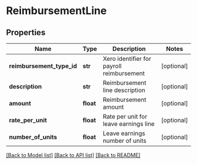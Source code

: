 # ReimbursementLine

## Properties
Name | Type | Description | Notes
------------ | ------------- | ------------- | -------------
**reimbursement_type_id** | **str** | Xero identifier for payroll reimbursement | [optional] 
**description** | **str** | Reimbursement line description | [optional] 
**amount** | **float** | Reimbursement amount | [optional] 
**rate_per_unit** | **float** | Rate per unit for leave earnings line | [optional] 
**number_of_units** | **float** | Leave earnings number of units | [optional] 

[[Back to Model list]](../README.md#documentation-for-models) [[Back to API list]](../README.md#documentation-for-api-endpoints) [[Back to README]](../README.md)


